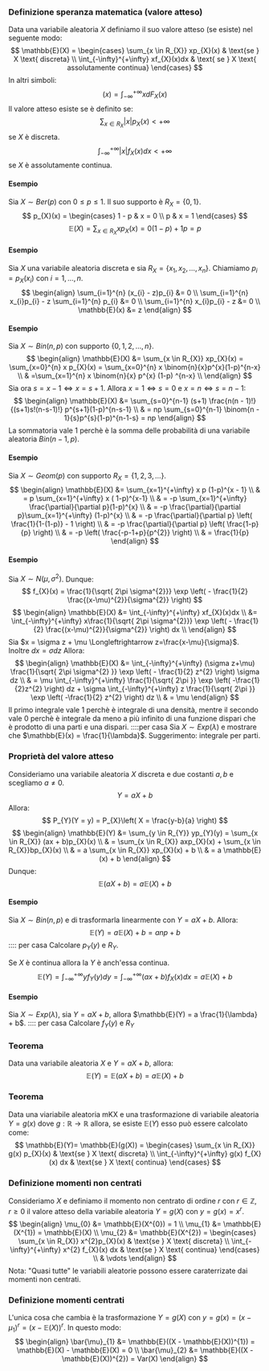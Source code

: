 ### Definizione speranza matematica (valore atteso)
Data una variabile aleatoria $X$ definiamo il suo valore atteso (se esiste) nel seguente modo:
$$
\mathbb{E}(X) = \begin{cases}
\sum_{x \in R_{X}}  xp_{X}(x)  & \text{se } X \text{ discreta} \\
\int_{-\infty}^{+\infty} xf_{X}(x)dx  &  \text{ se } X \text{ assolutamente continua}
\end{cases}
$$
In altri simboli:
$$
\mathbb(x) = \int_{-\infty}^{+\infty}  xdF_{X}(x)
$$
Il valore atteso esiste se è definito se:
$$
\sum_{x \in R_{X}} |x| p_{X}(x) < +\infty
$$
se $X$ è discreta.
$$
\int_{-\infty}^{+\infty}|x|f_{X}(x) dx < +\infty
$$
se $X$ è assolutamente continua.
#### Esempio
Sia $X \sim Ber(p)$ con $0 \leq p \leq 1$. Il suo supporto è $R_{X} = \{ 0, 1 \}$.
$$
p_{X}(x) = \begin{cases}
1 - p  & x = 0 \\
p & x = 1
\end{cases}
$$
$$
\mathbb{E}(X) = \sum_{x \in R_{X}} x p_{X}(x) = 0(1-p)+1p = p
$$
#### Esempio
Sia $X$ una variabile aleatoria discreta e sia $R_{X} = \{ x_{1},x_{2},\dots,x_{n} \}$. Chiamiamo $p_{i} = p_{X}(x_{i})$ con $i = 1, \dots, n$.
$$
\begin{align}
\sum_{i=1}^{n} (x_{i} - z)p_{i} &= 0 \\
 \sum_{i=1}^{n} x_{i}p_{i} - z \sum_{i=1}^{n} p_{i} &= 0 \\
 \sum_{i=1}^{n} x_{i}p_{i} - z  &= 0 \\
\mathbb{E}(x) &=  z
\end{align}
$$
#### Esempio
Sia $X \sim Bin(n, p)$ con supporto $\{ 0,1,2, \dots, n \}$.
$$
\begin{align}
\mathbb{E}(X) &= \sum_{x \in R_{X}} xp_{X}(x) = \sum_{x=0}^{n} x p_{X}(x) = \sum_{x=0}^{n}  x \binom{n}{x}p^{x}(1-p)^{n-x} \\
 & =\sum_{x=1}^{n}  x \binom{n}{x} p^{x} (1-p) ^{n-x}  \\
\end{align}
$$
Sia ora $s = x - 1 \Longleftrightarrow x = s+1$. Allora $x = 1 \Longleftrightarrow s = 0$ e $x = n \Longleftrightarrow s = n - 1$:
$$
\begin{align}
\mathbb{E}(X)  &= \sum_{s=0}^{n-1}  (s+1) \frac{n(n - 1)!}{(s+1)s!(n-s-1)!} p^{s+1}(1-p)^{n-s-1} \\
 & = np \sum_{s=0}^{n-1} \binom{n - 1}{s}p^{s}(1-p)^{n-1-s} = np
\end{align}
$$
La sommatoria vale $1$ perchè è la somma delle probabilità di una variabile aleatoria $Bin(n - 1, p)$.

#### Esempio
Sia $X \sim Geom(p)$ con supporto $R_{X} = \{ 1, 2, 3, \dots \}$.
$$
\begin{align}
\mathbb{E}(X) &= \sum_{x=1}^{+\infty}  x p (1-p)^{x - 1} \\
 & = p \sum_{x=1}^{+\infty} x ( 1-p)^{x-1} \\
 & = -p \sum_{x=1}^{+\infty} \frac{\partial}{\partial p}(1-p)^{x} \\
 & = -p \frac{\partial}{\partial p}\sum_{x=1}^{+\infty} (1-p)^{x} \\
 & = -p \frac{\partial}{\partial p} \left( \frac{1}{1-(1-p)} - 1 \right)  \\
 & = -p \frac{\partial}{\partial p} \left( \frac{1-p}{p} \right)  \\
 & = -p \left( \frac{-p-1+p}{p^{2}} \right)   \\
 & = \frac{1}{p}
\end{align}
$$
#### Esempio
Sia $X \sim N(\mu, \sigma^{2})$.
Dunque:
$$
f_{X}(x) = \frac{1}{\sqrt{ 2\pi \sigma^{2}}} \exp \left( - \frac{1}{2} \frac{(x-\mu)^{2}}{\sigma^{2}} \right) 
$$
$$
\begin{align}
\mathbb{E}(X) &= \int_{-\infty}^{+\infty} xf_{X}(x)dx  \\
&= \int_{-\infty}^{+\infty} x\frac{1}{\sqrt{ 2\pi \sigma^{2}}} \exp \left( - \frac{1}{2} \frac{(x-\mu)^{2}}{\sigma^{2}} \right) dx \\
\end{align}
$$
Sia $x = \sigma z + \mu \Longleftrightarrow z=\frac{x-\mu}{\sigma}$. Inoltre $dx = \sigma dz$
Allora:
$$
\begin{align}
\mathbb{E}(X) &= \int_{-\infty}^{+\infty} (\sigma z+\mu) \frac{1}{\sqrt{ 2\pi \sigma^{2} }} \exp \left(  - \frac{1}{2} z^{2} \right) \sigma dz \\
 & = \mu \int_{-\infty}^{+\infty} \frac{1}{\sqrt{ 2\pi }} \exp \left( -\frac{1}{2}z^{2} \right) dz + \sigma \int_{-\infty}^{+\infty} z \frac{1}{\sqrt{ 2\pi }} \exp \left( -\frac{1}{2} z^{2} \right)  dz  \\
 & = \mu
\end{align}
$$
Il primo integrale vale $1$ perchè è integrale di una densità, mentre il secondo vale $0$ perchè è integrale da meno a più infinito di una funzione dispari che è prodotto di una parti e una dispari.
::::per casa
Sia $X \sim Exp(\lambda)$ e mostrare che $\mathbb{E}(x) = \frac{1}{\lambda}$. Suggerimento: integrale per parti.
### Proprietà del valore atteso
Consideriamo una variabile aleatoria $X$ discreta e due costanti $a, b$ e scegliamo $a \neq 0$.
$$
Y = aX + b
$$
Allora:
$$
P_{Y}(Y = y) = P_{X}\left( X = \frac{y-b}{a} \right)
$$
$$
\begin{align}
\mathbb{E}(Y) &= \sum_{y \in R_{Y}} yp_{Y}(y) = \sum_{x \in R_{X}} (ax + b)p_{X}(x) \\
 & = \sum_{x \in R_{X}} axp_{X}(x) + \sum_{x \in R_{X}}bp_{X}(x) \\
 & = a \sum_{x \in R_{X}} xp_{X}(x) + b \\
 & = a \mathbb{E}(x) + b
\end{align}
$$
Dunque:
$$
\mathbb{E}(aX + b) = a \mathbb{E}(X) + b
$$
#### Esempio
Sia $X \sim Bin(n, p)$ e di trasformarla linearmente con $Y = aX + b$. Allora:
$$
\mathbb{E}(Y) = a \mathbb{E}(X) + b = anp+b
$$
:::: per casa
Calcolare $p_{Y}(y)$ e $R_{Y}$.

Se $X$ è continua allora la $Y$ è anch'essa continua.
$$
\mathbb{E}(Y) = \int_{-\infty}^{+\infty} yf_{Y}(y)dy = \int _{-\infty}^{+\infty} (ax+b)f_{X}(x) dx  = a\mathbb{E}(X) + b
$$
#### Esempio
Sia $X \sim Exp(\lambda)$, sia $Y = aX + b$, allora $\mathbb{E}(Y) = a \frac{1}{\lambda} + b$.
:::: per casa
Calcolare $f_{Y}(y)$ e $R_{Y}$

### Teorema
Data una variabile aleatoria $X$ e $Y = aX + b$, allora:
$$
\mathbb{E}(Y) = \mathbb{E}(aX + b) = a\mathbb{E}(X) + b
$$
### Teorema
Data una viariabile aleatoria mKX e una trasformazione di variabile aleatoria $Y = g(x)$ dove $g : \mathbb{R} \rightarrow \mathbb{R}$ allora, se esiste $\mathbb{E}(Y)$ esso può essere calcolato come:
$$
\mathbb{E}(Y)=  \mathbb{E}(g(X)) = \begin{cases}
\sum_{x \in R_{X}} g(x) p_{X}(x) & \text{se } X \text{ discreta} \\
\int_{-\infty}^{+\infty} g(x) f_{X}(x) dx  &  \text{se } X \text{ continua}
\end{cases}
$$
### Definizione momenti non centrati
Consideriamo $X$ e definiamo il momento non centrato di ordine $r$ con $r \in \mathbb{Z}, r \geq 0$ il valore atteso della variabile aleatoria $Y = g(X)$ con $y = g(x) = x^{r}$.
$$
\begin{align}
\mu_{0} &= \mathbb{E}(X^{0}) = 1 \\
\mu_{1} &= \mathbb{E}(X^{1}) = \mathbb{E}(X) \\
\mu_{2} &= \mathbb{E}(X^{2}) = \begin{cases}
\sum_{x \in R_{X}} x^{2}p_{X}(x)  & \text{se } X \text{ discreta} \\
\int_{-\infty}^{+\infty} x^{2} f_{X}(x) dx  &  \text{se } X \text{ continua}
\end{cases} \\
 & \vdots
\end{align}
$$
Nota: "Quasi tutte" le variabili aleatorie possono essere caraterrizate dai momenti non centrati.

### Definizione momenti centrati
L'unica cosa che cambia è la trasformazione $Y=g(X)$ con $y = g(x) = (x-\mu_{1})^{r} = (x-\mathbb{E}(X))^{r}$.
In questo modo:
$$
\begin{align}
\bar{\mu}_{1} &=  \mathbb{E}((X - \mathbb{E}(X))^{1}) = \mathbb{E}(X) - \mathbb{E}(X) = 0 \\
\bar{\mu}_{2} &=  \mathbb{E}((X - \mathbb{E}(X))^{2}) = Var(X)
\end{align}
$$
